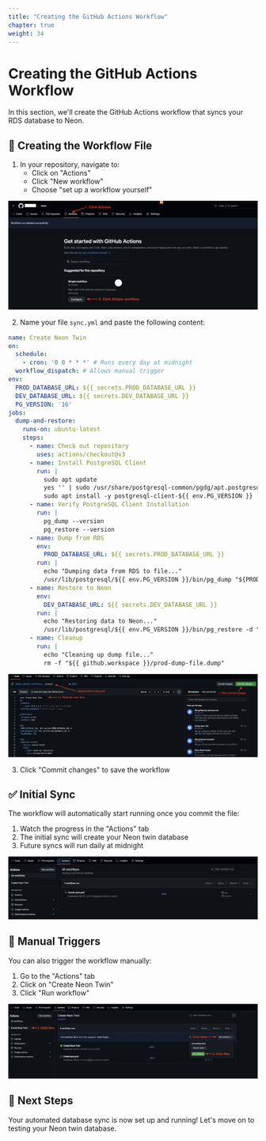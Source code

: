 ```yaml
---
title: "Creating the GitHub Actions Workflow"
chapter: true
weight: 34
---
```


# Creating the GitHub Actions Workflow

In this section, we'll create the GitHub Actions workflow that syncs your RDS database to Neon.

## 🚀 Creating the Workflow File

1. In your repository, navigate to:
   - Click on "Actions"
   - Click "New workflow"
   - Choose "set up a workflow yourself"

![Create Workflow](/images/create-workflow.png)

2. Name your file `sync.yml` and paste the following content:

```yaml
name: Create Neon Twin
on:
  schedule:
    - cron: '0 0 * * *' # Runs every day at midnight
  workflow_dispatch: # Allows manual trigger
env:
  PROD_DATABASE_URL: ${{ secrets.PROD_DATABASE_URL }}
  DEV_DATABASE_URL: ${{ secrets.DEV_DATABASE_URL }}
  PG_VERSION: '16'
jobs:
  dump-and-restore:
    runs-on: ubuntu-latest
    steps:
      - name: Check out repository
        uses: actions/checkout@v3
      - name: Install PostgreSQL Client
        run: |
          sudo apt update
          yes '' | sudo /usr/share/postgresql-common/pgdg/apt.postgresql.org.sh
          sudo apt install -y postgresql-client-${{ env.PG_VERSION }}
      - name: Verify PostgreSQL Client Installation
        run: |
          pg_dump --version
          pg_restore --version
      - name: Dump from RDS
        env:
          PROD_DATABASE_URL: ${{ secrets.PROD_DATABASE_URL }}
        run: |
          echo "Dumping data from RDS to file..."
          /usr/lib/postgresql/${{ env.PG_VERSION }}/bin/pg_dump "${PROD_DATABASE_URL}" -Fc -f "${{ github.workspace }}/prod-dump-file.dump"
      - name: Restore to Neon
        env:
          DEV_DATABASE_URL: ${{ secrets.DEV_DATABASE_URL }}
        run: |
          echo "Restoring data to Neon..."
          /usr/lib/postgresql/${{ env.PG_VERSION }}/bin/pg_restore -d "${DEV_DATABASE_URL}" --clean --no-owner --no-acl --if-exists "${{ github.workspace }}/prod-dump-file.dump"
      - name: Cleanup
        run: |
          echo "Cleaning up dump file..."
          rm -f "${{ github.workspace }}/prod-dump-file.dump"
```

![Edit Workflow](/images/edit-workflow.png)

3. Click "Commit changes" to save the workflow

## ✅ Initial Sync

The workflow will automatically start running once you commit the file:
1. Watch the progress in the "Actions" tab
2. The initial sync will create your Neon twin database
3. Future syncs will run daily at midnight

![Initial Run](/images/initial-run.png)

## 🚀 Manual Triggers

You can also trigger the workflow manually:
1. Go to the "Actions" tab
2. Click on "Create Neon Twin"
3. Click "Run workflow"

![Manual Run](/images/manual-run.png)

## 🎯 Next Steps

Your automated database sync is now set up and running! Let's move on to testing your Neon twin database.